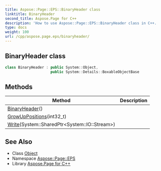 ```yaml
---
title: Aspose::Page::EPS::BinaryHeader class
linktitle: BinaryHeader
second_title: Aspose.Page for C++
description: 'How to use Aspose::Page::EPS::BinaryHeader class in C++.'
type: docs
weight: 100
url: /cpp/aspose.page.eps/binaryheader/
---
```

## BinaryHeader class




```cpp
class BinaryHeader : public System::Object,
                     public System::Details::BoxableObjectBase
```

## Methods

| Method | Description |
| --- | --- |
| [BinaryHeader](./binaryheader/)() |  |
| [GrowUpPositions](./growuppositions/)(int32_t) |  |
| [Write](./write/)(System::SharedPtr\<System::IO::Stream\>) |  |
## See Also

* Class [Object](../../system/object/)
* Namespace [Aspose::Page::EPS](../)
* Library [Aspose.Page for C++](../../)
